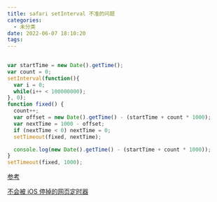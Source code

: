 ```yaml
---
title: safari setInterval 不准的问题
categories:
  - 未分类
date: 2022-06-07 18:10:20
tags:
---
```

```js
 
var startTime = new Date().getTime(); 
var count = 0; 
setInterval(function(){ 
  var i = 0; 
  while(i++ < 100000000); 
}, 0); 
function fixed() { 
  count++; 
  var offset = new Date().getTime() - (startTime + count * 1000); 
  var nextTime = 1000 - offset; 
  if (nextTime < 0) nextTime = 0; 
  setTimeout(fixed, nextTime); 

  console.log(new Date().getTime() - (startTime + count * 1000)); 
} 
setTimeout(fixed, 1000); 

```
[参考](https://www.jb51.net/article/49913.htm)

[不会被 iOS 停掉的网页定时器](https://imququ.com/post/ios-none-freeze-timer.html)
